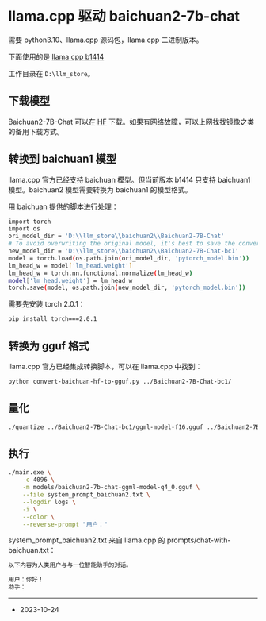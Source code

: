 # llama.cpp 驱动 baichuan2-7b-chat

需要 python3.10、llama.cpp 源码包，llama.cpp 二进制版本。

下面使用的是 [llama.cpp b1414](https://github.com/ggerganov/llama.cpp/releases/tag/b1414)

工作目录在 `D:\llm_store`。

## 下载模型

Baichuan2-7B-Chat 可以在 [HF](https://huggingface.co/baichuan-inc/Baichuan2-7B-Chat) 下载。如果有网络故障，可以上网找找镜像之类的备用下载方式。

## 转换到 baichuan1 模型

llama.cpp 官方已经支持 baichuan 模型。但当前版本 b1414 只支持 baichuan1 模型。baichuan2 模型需要转换为 baichuan1 的模型格式。

用 baichuan 提供的脚本进行处理：

```sh
import torch
import os
ori_model_dir = 'D:\\llm_store\\baichuan2\\Baichuan2-7B-Chat'
# To avoid overwriting the original model, it's best to save the converted model to another directory before replacing it
new_model_dir = 'D:\\llm_store\\baichuan2\\Baichuan2-7B-Chat-bc1'
model = torch.load(os.path.join(ori_model_dir, 'pytorch_model.bin'))
lm_head_w = model['lm_head.weight']
lm_head_w = torch.nn.functional.normalize(lm_head_w)
model['lm_head.weight'] = lm_head_w
torch.save(model, os.path.join(new_model_dir, 'pytorch_model.bin'))
```

需要先安装 torch 2.0.1：

```sh
pip install torch===2.0.1
```

## 转换为 gguf 格式

llama.cpp 官方已经集成转换脚本，可以在 llama.cpp 中找到：

```sh
python convert-baichuan-hf-to-gguf.py ../Baichuan2-7B-Chat-bc1/
```

## 量化

```sh
./quantize ../Baichuan2-7B-Chat-bc1/ggml-model-f16.gguf ../Baichuan2-7B-Chat-bc1/ggml-model-q4_0.gguf Q4_0
```

## 执行

```sh
./main.exe \
    -c 4096 \
    -m models/baichuan2-7b-chat-ggml-model-q4_0.gguf \
    --file system_prompt_baichuan2.txt \
    --logdir logs \
    -i \
    --color \
    --reverse-prompt "用户："
```

system_prompt_baichuan2.txt 来自 llama.cpp 的 prompts/chat-with-baichuan.txt：

```txt
以下内容为人类用户与与一位智能助手的对话。

用户：你好！
助手：
```

----

- 2023-10-24